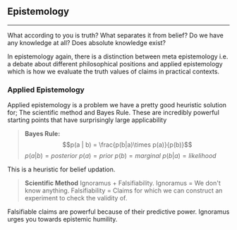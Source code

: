 ## Epistemology
---

What according to you is truth?
What separates it from belief?
Do we have any knowledge at all?
Does absolute knowledge exist?

In epistemology again, there is a distinction between meta epistemology i.e. a debate about different philosophical positions and applied epistemology which is how we evaluate the truth values of claims in practical contexts. 


### Applied Epistemology
Applied epistemology is a problem we have a pretty good heuristic solution for; The scientific method and Bayes Rule. These are incredibly powerful starting points that have surprisingly large applicability

> **Bayes Rule:**
> $$p(a | b) = \frac{p(b|a)\times p(a)}{p(b)}$$
> $p(a | b) = posterior$
> $p(a) = prior$
> $p(b)=marginal$
> $p(b | a) = likelihood$

This is a heuristic for belief updation.


> **Scientific Method** 
>  Ignoramus + Falsifiability. 
> Ignoramus = We don't know anything.
> Falsifiability = Claims for which we can construct an experiment to check the validity of. 

Falsifiable claims are powerful because of their predictive power. 
Ignoramus urges you towards epistemic humility. 
